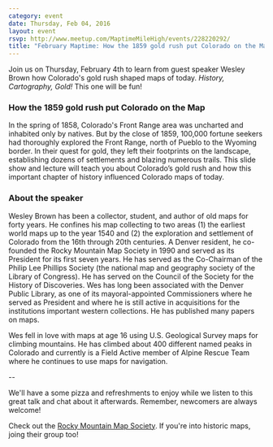```yaml
---
category: event
date: Thursday, Feb 04, 2016
layout: event
rsvp: http://www.meetup.com/MaptimeMileHigh/events/228220292/
title: "February Maptime: How the 1859 gold rush put Colorado on the Map"
---
```


Join us on Thursday, February 4th to learn from guest speaker Wesley Brown how Colorado's gold rush shaped maps of today. _History, Cartography, Gold!_ This one will be fun!

### How the 1859 gold rush put Colorado on the Map

In the spring of 1858, Colorado's Front Range area was uncharted and inhabited only by natives.  But by the close of 1859, 100,000 fortune seekers had thoroughly explored the Front Range, north of Pueblo to the Wyoming border.  In their quest for gold, they left their footprints on the landscape, establishing dozens of settlements and blazing numerous trails.  This slide show and lecture will teach you about Colorado’s gold rush and how this important chapter of history influenced Colorado maps of today.

### About the speaker

Wesley Brown has been a collector, student, and author of old maps for forty years. He confines his map collecting to two areas (1) the earliest world maps up to the year 1540 and (2) the exploration and settlement of Colorado from the 16th through 20th centuries. A Denver resident, he co-founded the Rocky Mountain Map Society in 1990 and served as its President for its first seven years. He has served as the Co-Chairman of the Philip Lee Phillips Society (the national map and geography society of the Library of Congress). He has served on the Council of the Society for the History of Discoveries. Wes has long been associated with the Denver Public Library, as one of its mayoral-appointed Commissioners where he served as President and where he is still active in acquisitions for the institutions important western collections. He has published many papers on maps.

Wes fell in love with maps at age 16 using U.S. Geological Survey maps for climbing mountains. He has climbed about 400 different named peaks in Colorado and currently is a Field Active member of Alpine Rescue Team where he continues to use maps for navigation.

--

We'll have a some pizza and refreshments to enjoy while we listen to this great talk and chat about it afterwards. Remember, newcomers are always welcome!

Check out the [Rocky Mountain Map Society](http://rmmaps.org/). If you're into historic maps, joing their group too!
